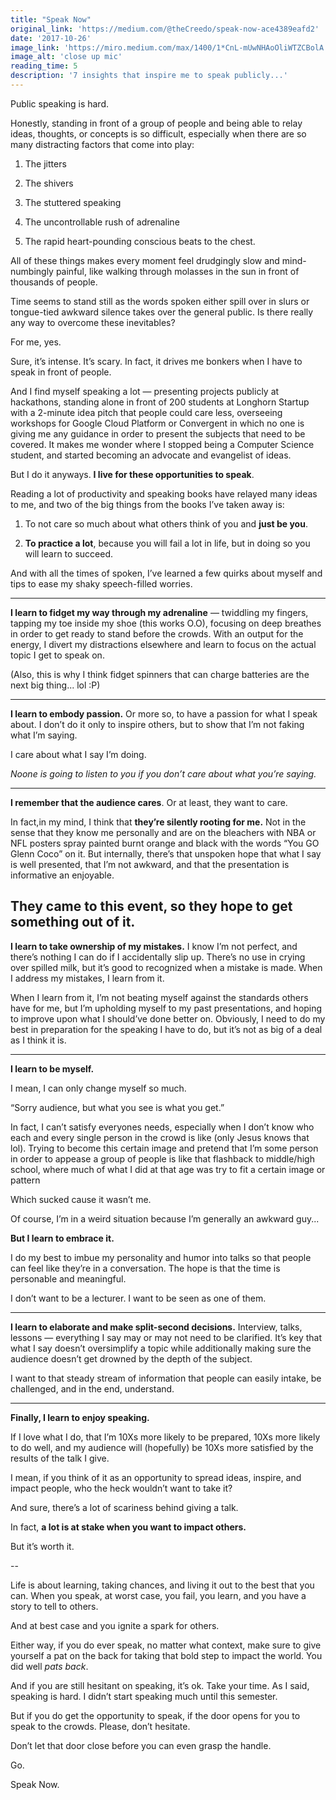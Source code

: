 ```yaml
---
title: "Speak Now"
original_link: 'https://medium.com/@theCreedo/speak-now-ace4389eafd2'
date: '2017-10-26'
image_link: 'https://miro.medium.com/max/1400/1*CnL-mUwNHAoOliWTZCBolA.jpeg'
image_alt: 'close up mic'
reading_time: 5
description: '7 insights that inspire me to speak publicly...'
---
```

Public speaking is hard.

Honestly, standing in front of a group of people and being able to relay ideas, thoughts, or concepts is so difficult, especially when there are so many distracting factors that come into play:

1. The jitters

2. The shivers

3. The stuttered speaking

4. The uncontrollable rush of adrenaline

5. The rapid heart-pounding conscious beats to the chest.

All of these things makes every moment feel drudgingly slow and mind-numbingly painful, like walking through molasses in the sun in front of thousands of people.

Time seems to stand still as the words spoken either spill over in slurs or tongue-tied awkward silence takes over the general public. Is there really any way to overcome these inevitables?

For me, yes.

Sure, it’s intense. It’s scary. In fact, it drives me bonkers when I have to speak in front of people.

And I find myself speaking a lot — presenting projects publicly at hackathons, standing alone in front of 200 students at Longhorn Startup with a 2-minute idea pitch that people could care less, overseeing workshops for Google Cloud Platform or Convergent in which no one is giving me any guidance in order to present the subjects that need to be covered. It makes me wonder where I stopped being a Computer Science student, and started becoming an advocate and evangelist of ideas.

But I do it anyways. **I live for these opportunities to speak**.

Reading a lot of productivity and speaking books have relayed many ideas to me, and two of the big things from the books I’ve taken away is:

1. To not care so much about what others think of you and **just be you**.

2. **To practice a lot**, because you will fail a lot in life, but in doing so you will learn to succeed.

And with all the times of spoken, I’ve learned a few quirks about myself and tips to ease my shaky speech-filled worries.

---

**I learn to fidget my way through my adrenaline** — twiddling my fingers, tapping my toe inside my shoe (this works O.O), focusing on deep breathes in order to get ready to stand before the crowds. With an output for the energy, I divert my distractions elsewhere and learn to focus on the actual topic I get to speak on.

(Also, this is why I think fidget spinners that can charge batteries are the next big thing... lol :P)

---

**I learn to embody passion.** Or more so, to have a passion for what I speak about. I don’t do it only to inspire others, but to show that I’m not faking what I’m saying.

I care about what I say I’m doing.

_Noone is going to listen to you if you don’t care about what you’re saying._

---

**I remember that the audience cares**. Or at least, they want to care.

In fact,in my mind, I think that **they’re silently rooting for me.** Not in the sense that they know me personally and are on the bleachers with NBA or NFL posters spray painted burnt orange and black with the words “You GO Glenn Coco” on it. But internally, there’s that unspoken hope that what I say is well presented, that I’m not awkward, and that the presentation is informative an enjoyable.

They came to this event, so they hope to get something out of it.
---

**I learn to take ownership of my mistakes.** I know I’m not perfect, and there’s nothing I can do if I accidentally slip up. There’s no use in crying over spilled milk, but it’s good to recognized when a mistake is made. When I address my mistakes, I learn from it.

When I learn from it, I’m not beating myself against the standards others have for me, but I’m upholding myself to my past presentations, and hoping to improve upon what I should’ve done better on. Obviously, I need to do my best in preparation for the speaking I have to do, but it’s not as big of a deal as I think it is.

---

**I learn to be myself.**

I mean, I can only change myself so much.

“Sorry audience, but what you see is what you get.”

In fact, I can’t satisfy everyones needs, especially when I don’t know who each and every single person in the crowd is like (only Jesus knows that lol). Trying to become this certain image and pretend that I’m some person in order to appease a group of people is like that flashback to middle/high school, where much of what I did at that age was try to fit a certain image or pattern

Which sucked cause it wasn’t me.

Of course, I’m in a weird situation because I’m generally an awkward guy...

**But I learn to embrace it.**

I do my best to imbue my personality and humor into talks so that people can feel like they’re in a conversation. The hope is that the time is personable and meaningful.

I don’t want to be a lecturer. I want to be seen as one of them.

---

**I learn to elaborate and make split-second decisions.** Interview, talks, lessons — everything I say may or may not need to be clarified. It’s key that what I say doesn’t oversimplify a topic while additionally making sure the audience doesn’t get drowned by the depth of the subject.

I want to that steady stream of information that people can easily intake, be challenged, and in the end, understand.

---

**Finally, I learn to enjoy speaking.**

If I love what I do, that I’m 10Xs more likely to be prepared, 10Xs more likely to do well, and my audience will (hopefully) be 10Xs more satisfied by the results of the talk I give.

I mean, if you think of it as an opportunity to spread ideas, inspire, and impact people, who the heck wouldn’t want to take it?

And sure, there’s a lot of scariness behind giving a talk.

In fact, **a lot is at stake when you want to impact others.**

But it’s worth it.

--

Life is about learning, taking chances, and living it out to the best that you can. When you speak, at worst case, you fail, you learn, and you have a story to tell to others.

And at best case and you ignite a spark for others.

Either way, if you do ever speak, no matter what context, make sure to give yourself a pat on the back for taking that bold step to impact the world. You did well *pats back*.

And if you are still hesitant on speaking, it’s ok. Take your time. As I said, speaking is hard. I didn’t start speaking much until this semester.

But if you do get the opportunity to speak, if the door opens for you to speak to the crowds. Please, don’t hesitate.

Don’t let that door close before you can even grasp the handle.

Go.

Speak Now.